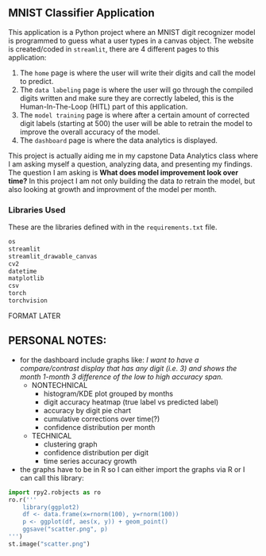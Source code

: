 ## MNIST Classifier Application
This application is a Python project where an MNIST digit recognizer model is programmed to guess what a user types in a canvas object. The website is created/coded in `streamlit`, there are 4 different pages to this application:
1) The `home` page is where the user will write their digits and call the model to predict.
2) The `data labeling` page is where the user will go through the compiled digits written and make sure they are correctly labeled, this is the Human-In-The-Loop (HITL) part of this application.
3) The `model training` page is where after a certain amount of corrected digit labels (starting at 500) the user will be able to retrain the model to improve the overall accuracy of the model.
4) The `dashboard` page is where the data analytics is displayed.  

This project is actually aiding me in my capstone Data Analytics class where I am asking myself a question, analyzing data, and presenting my findings. The question I am asking is **What does model improvement look over time?** In this project I am not only building the data *to* retrain the model, but also looking at growth and improvment of the model per month.

### Libraries Used
These are the libraries defined with in the `requirements.txt` file.
```txt
os
streamlit
streamlit_drawable_canvas
cv2
datetime
matplotlib
csv
torch
torchvision
```
FORMAT LATER

## PERSONAL NOTES:
- for the dashboard include graphs like:
*I want to have a compare/contrast display that has any digit (i.e. 3) and shows the month 1-month 3 difference of the low to high accuracy span.*
    - NONTECHNICAL
        - histogram/KDE plot grouped by months
        - digit accuracy heatmap (true label vs predicted label)
        - accuracy by digit pie chart
        - cumulative corrections over time(?)
        - confidence distribution per month
    - TECHNICAL
        - clustering graph
        - confidence distribution per digit
        - time series accuracy growth
- the graphs have to be in R so I can either import the graphs via R or I can call this library:

```python
import rpy2.robjects as ro
ro.r('''
    library(ggplot2)
    df <- data.frame(x=rnorm(100), y=rnorm(100))
    p <- ggplot(df, aes(x, y)) + geom_point()
    ggsave("scatter.png", p)
''')
st.image("scatter.png")
```